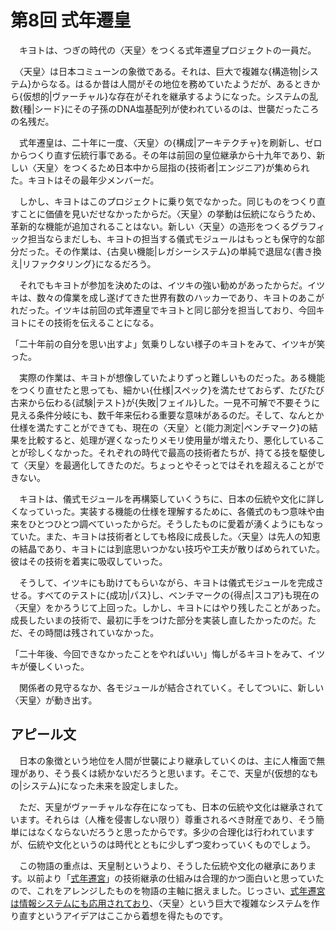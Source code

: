 # 第8回 式年遷皇

　キヨトは、つぎの時代の〈天皇〉をつくる式年遷皇プロジェクトの一員だ。

　〈天皇〉は日本コミューンの象徴である。それは、巨大で複雑な{構造物|システム}からなる。はるか昔は人間がその地位を務めていたようだが、あるときから{仮想的|ヴァーチャル}な存在がそれを継承するようになった。システムの乱数{種|シード}にその子孫のDNA塩基配列が使われているのは、世襲だったころの名残だ。

　式年遷皇は、二十年に一度、〈天皇〉の{構成|アーキテクチャ}を刷新し、ゼロからつくり直す伝統行事である。その年は前回の皇位継承から十九年であり、新しい〈天皇〉をつくるため日本中から屈指の{技術者|エンジニア}が集められた。キヨトはその最年少メンバーだ。

　しかし、キヨトはこのプロジェクトに乗り気でなかった。同じものをつくり直すことに価値を見いだせなかったからだ。〈天皇〉の挙動は伝統にならうため、革新的な機能が追加されることはない。新しい〈天皇〉の造形をつくるグラフィック担当ならまだしも、キヨトの担当する儀式モジュールはもっとも保守的な部分だった。その作業は、{古臭い機能|レガシーシステム}の単純で退屈な{書き換え|リファクタリング}になるだろう。

　それでもキヨトが参加を決めたのは、イツキの強い勧めがあったからだ。イツキは、数々の偉業を成し遂げてきた世界有数のハッカーであり、キヨトのあこがれだった。イツキは前回の式年遷皇でキヨトと同じ部分を担当しており、今回キヨトにその技術を伝えることになる。

「二十年前の自分を思い出すよ」気乗りしない様子のキヨトをみて、イツキが笑った。

　実際の作業は、キヨトが想像していたよりずっと難しいものだった。ある機能をつくり直せたと思っても、細かい{仕様|スペック}を満たせておらず、たびたび古来から伝わる{試験|テスト}が{失敗|フェイル}した。一見不可解で不要そうに見える条件分岐にも、数千年来伝わる重要な意味があるのだ。そして、なんとか仕様を満たすことができても、現在の〈天皇〉と{能力測定|ベンチマーク}の結果を比較すると、処理が遅くなったりメモリ使用量が増えたり、悪化していることが珍しくなかった。それぞれの時代で最高の技術者たちが、持てる技を駆使して〈天皇〉を最適化してきたのだ。ちょっとやそっとではそれを超えることができない。

　キヨトは、儀式モジュールを再構築していくうちに、日本の伝統や文化に詳しくなっていった。実装する機能の仕様を理解するために、各儀式のもつ意味や由来をひとつひとつ調べていったからだ。そうしたものに愛着が湧くようにもなっていた。また、キヨトは技術者としても格段に成長した。〈天皇〉は先人の知恵の結晶であり、キヨトには到底思いつかない技巧や工夫が散りばめられていた。彼はその技術を着実に吸収していった。

　そうして、イツキにも助けてもらいながら、キヨトは儀式モジュールを完成させる。すべてのテストに{成功|パス}し、ベンチマークの{得点|スコア}も現在の〈天皇〉をかろうじて上回った。しかし、キヨトにはやり残したことがあった。成長したいまの技術で、最初に手をつけた部分を実装し直したかったのだ。ただ、その時間は残されていなかった。

「二十年後、今回できなかったことをやればいい」悔しがるキヨトをみて、イツキが優しくいった。

　関係者の見守るなか、各モジュールが結合されていく。そしてついに、新しい〈天皇〉が動き出す。

## アピール文

　日本の象徴という地位を人間が世襲により継承していくのは、主に人権面で無理があり、そう長くは続かないだろうと思います。そこで、天皇が{仮想的なもの|システム}になった未来を設定しました。

　ただ、天皇がヴァーチャルな存在になっても、日本の伝統や文化は継承されています。それらは（人権を侵害しない限り）尊重されるべき財産であり、そう簡単にはなくならないだろうと思ったからです。多少の合理化は行われていますが、伝統や文化というのは時代とともに少しずつ変わっていくものでしょう。

　この物語の重点は、天皇制というより、そうした伝統や文化の継承にあります。以前より「[式年遷宮](http://www.isejingu.or.jp/sengu/index.html)」の技術継承の仕組みは合理的かつ面白いと思っていたので、これをアレンジしたものを物語の主軸に据えました。じっさい、[式年遷宮は情報システムにも応用されており](https://it.impressbm.co.jp/articles/-/11760)、〈天皇〉という巨大で複雑なシステムを作り直すというアイデアはここから着想を得たものです。
